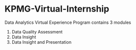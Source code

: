 # KPMG-Virtual-Internship

Data Analytics Virtual Experience Program contains 3 modules
1. Data Quality Assessment
2. Data Insight
3. Data Insight and Presentation
